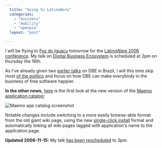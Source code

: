 ```yaml
---
  title: "Going to LatinoWare"
  categories: 
    - "business"
    - "mobility"
    - "openpsa"
  layout: "post"

---
```

I will be flying to [Foz do Iguacu][1] tomorrow for the [LatinoWare 2006 conference][2]. My talk on [Digital Business Ecosystem][3] is scheduled at 2pm on thursday the 16th.

As I've already given two [earlier talks][4] on DBE in Brazil, I will this time skip most [of the politics][4] and focus on how DBE can make everybody in the business of free software happier.

__In the other news,__ [here][5] is the first look at the new version of the [Maemo application catalog][6]:

![Maemo app catalog screenshot](http://bergie.iki.fi/midcom-serveattachmentguid-36729730733011dba82e4121e392b70cb70c/maemo-application-catalog-small.jpg)

Notable changes include switching to a more easily browse-able format from the old giant wiki page, using the new [single-click install][7] format and automatically linking all wiki pages tagged with application's name to the application page.

__Updated 2006-11-15:__ My talk [has been rescheduled][8] to 3pm.

[1]: http://en.wikipedia.org/wiki/Foz_do_Igua%C3%A7u
[2]: http://www.latinoware.org/modules/news/
[3]: http://www.digital-ecosystem.org/
[4]: http://bergie.iki.fi/blog/digital-business-ecosystem-in-fisl.html
[5]: http://test.maemo.org/applications/6b25daa80465b7a4077e446ba053d548/
[6]: http://maemo.org/maemowiki/ApplicationCatalog2006
[7]: https://stage.maemo.org/svn/maemo/projects/haf/trunk/osso-application-installer/doc/repository.txt
[8]: http://www.latinoware.org/2006/uploads/Programa_latinoware_2006.pdf